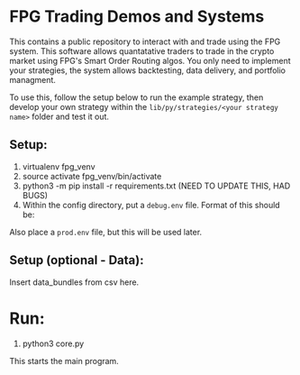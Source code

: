 # FPG Trading Demos and Systems

This contains a public repository to interact with and trade using the FPG system.
This software allows quantatative traders to trade in the crypto market using FPG's Smart Order Routing algos.
You only need to implement your strategies, the system allows backtesting, data delivery, and portfolio managment. 

To use this, follow the setup below to run the example strategy, then develop your own strategy within the `lib/py/strategies/<your strategy name>` folder and test it out.

## Setup:

1. virtualenv fpg_venv
2. source activate fpg_venv/bin/activate
3. python3 -m pip install -r requirements.txt (NEED TO UPDATE THIS, HAD BUGS)
4. Within the config directory, put a `debug.env` file.
Format of this should be:
 
Also place a `prod.env` file, but this will be used later.
 
## Setup (optional - Data):

Insert data_bundles from csv here.

# Run:
 
1. python3 core.py

This starts the main program.
 
